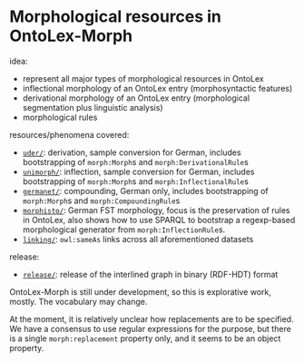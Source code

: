 # Morphological resources in OntoLex-Morph

idea:
- represent all major types of morphological resources in OntoLex
- inflectional morphology of an OntoLex entry (morphosyntactic features)
- derivational morphology of an OntoLex entry (morphological segmentation plus linguistic analysis)
- morphological rules

resources/phenomena covered:
- [`uder/`](uder): derivation, sample conversion for German, includes bootstrapping of `morph:Morph`s and `morph:DerivationalRule`s
- [`unimorph/`](unimorph): inflection, sample conversion for German, includes bootstrapping of `morph:Morph`s and `morph:InflectionalRule`s
- [`germanet/`](germanet): compounding, German only, includes bootstrapping of `morph:Morph`s and `morph:CompoundingRule`s
- [`morphisto/`](morphisto): German FST morphology, focus is the preservation of rules in OntoLex, also shows how to use SPARQL to bootstrap a regexp-based morphological generator from `morph:InflectionRule`s.
- [`linking/`](linking): `owl:sameAs` links across all aforementioned datasets

release:
- [`release/`](release): release of the interlined graph in binary (RDF-HDT) format

OntoLex-Morph is still under development, so this is explorative work, mostly. The vocabulary may change.

At the moment, it is relatively unclear how replacements are to be specified. We have a consensus to use regular expressions for the purpose, but there is a single `morph:replacement` property only, and it seems to be an object property.

